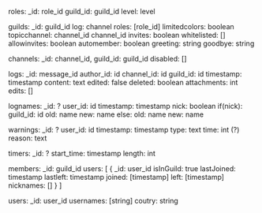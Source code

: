 roles:
    _id: role_id
	guild_id: guild_id
	level: level

guilds:
	_id: guild_id
	log: channel
    roles: [role_id]
    limitedcolors: boolean
    topicchannel: channel_id channel_id
    invites: boolean
    whitelisted: []
    allowinvites: boolean
    automember: boolean
    greeting: string
    goodbye: string

channels:
    _id: channel_id,
    guild_id: guild_id
    disabled: []

logs:
	_id: message_id
	author_id: id
    channel_id: id
    guild_id: id
	timestamp: timestamp
	content: text
    edited: false
    deleted: boolean
    attachments: int
    edits: []

lognames:
    _id: ?
    user_id: id
    timestamp: timestamp
    nick: boolean
    if(nick):
        guild_id: id
        old: name
        new: name
    else:
        old: name
        new: name

warnings:
	_id: ?
	user_id: id
	timestamp: timestamp
	type: text
	time: int (?)
	reason: text

timers:
	_id: ?
	start_time: timestamp
	length: int

members:
    _id: guild_id
    users: [
        {
            _id: user_id
            isInGuild: true
            lastJoined: timestamp
            lastleft: timestamp
            joined: [timestamp]
            left: [timestamp]
            nicknames: []
        }
    ]

users:
    _id: user_id
    usernames: [string]
    coutry: string
